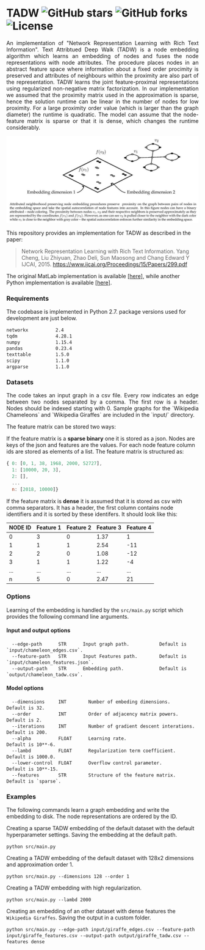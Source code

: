 TADW ![GitHub stars](https://img.shields.io/github/stars/benedekrozemberczki/TADW.svg?style=plastic) ![GitHub forks](https://img.shields.io/github/forks/benedekrozemberczki/TADW.svg?color=blue&style=plastic) ![License](https://img.shields.io/github/license/benedekrozemberczki/TADW.svg?color=blue&style=plastic)
============================================
<p align="justify">
An implementation of "Network Representation Learning with Rich Text Information". Text Attribtued Deep Walk (TADW) is a node embedding algorithm which learns an embedding of nodes and fuses the node representations with node attributes. The procedure places nodes in an abstract feature space where information about a fixed order procimity is preserved and attributes of neighbours within the proximity are also part of the representation. TADW learns the joint feature-proximal representations using regularized non-negative matrix factorization. In our implementation we assumed that the proximity matrix used in the approximation is sparse, hence the solution runtime can be linear in the number of nodes for low proximity. For a large proximity order value (which is larger than the graph diameter) the runtime is quadratic. The model can assume that the node-feature matrix is sparse or that it is dense, which changes the runtime considerably. </p>
  
<div style="text-align:center"><img src ="fscnmf.png" ,width=720/></div>

This repository provides an implementation for TADW as described in the paper:
> Network Representation Learning with Rich Text Information.
> Yang Cheng, Liu Zhiyuan, Zhao Deli, Sun Maosong and Chang Edward Y
> IJCAI, 2015.
> https://www.ijcai.org/Proceedings/15/Papers/299.pdf

The original MatLab implementation is available [[here]](https://github.com/albertyang33/TADW), while another Python implementation is available [[here]](https://github.com/thunlp/OpenNE). 

### Requirements

The codebase is implemented in Python 2.7. package versions used for development are just below.
```
networkx          2.4
tqdm              4.28.1
numpy             1.15.4
pandas            0.23.4
texttable         1.5.0
scipy             1.1.0
argparse          1.1.0
```

### Datasets
<p align="justify">
The code takes an input graph in a csv file. Every row indicates an edge between two nodes separated by a comma. The first row is a header. Nodes should be indexed starting with 0. Sample graphs for the `Wikipedia Chameleons` and `Wikipedia Giraffes` are included in the  `input/` directory. </p>

The feature matrix can be stored two ways:

If the feature matrix is a **sparse binary** one it is stored as a json. Nodes are keys of the json and features are the values. For each node feature column ids are stored as elements of a list. The feature matrix is structured as:

```javascript
{ 0: [0, 1, 38, 1968, 2000, 52727],
  1: [10000, 20, 3],
  2: [],
  ...
  n: [2018, 10000]}
```
If the feature matrix is **dense** it is assumed that it is stored as csv with comma separators. It has a header, the first column contains node identifiers and it is sorted by these identifers. It should look like this:

| **NODE ID**| **Feature 1** | **Feature 2** | **Feature 3** | **Feature 4** |
| --- | --- | --- | --- |--- |
| 0 | 3 |0 |1.37 |1 |
| 1 | 1 |1 |2.54 |-11 |
| 2 | 2 |0 |1.08 |-12 |
| 3 | 1 |1 |1.22 |-4 |
| ... | ... |... |... |... |
| n | 5 |0 |2.47 |21 |

### Options

Learning of the embedding is handled by the `src/main.py` script which provides the following command line arguments.

#### Input and output options

```
  --edge-path      STR      Input graph path.           Default is `input/chameleon_edges.csv`.
  --feature-path   STR      Input Features path.        Default is `input/chameleon_features.json`.
  --output-path    STR      Embedding path.             Default is `output/chameleon_tadw.csv`.
```

#### Model options

```
  --dimensions     INT        Number of embeding dimensions.                     Default is 32.
  --order          INT        Order of adjacency matrix powers.                  Default is 2.
  --iterations     INT        Number of gradient descent interations.            Default is 200.
  --alpha          FLOAT      Learning rate.                                     Default is 10**-6.
  --lambd          FLOAT      Regularization term coefficient.                   Default is 1000.0.  
  --lower-control  FLOAT      Overflow control parameter.                        Default is 10**-15.
  --features       STR        Structure of the feature matrix.                   Default is `sparse`. 
```

### Examples

The following commands learn a graph embedding and write the embedding to disk. The node representations are ordered by the ID.

Creating a sparse TADW embedding of the default dataset with the default hyperparameter settings. Saving the embedding at the default path.

```
python src/main.py
```
Creating a TADW embedding of the default dataset with 128x2 dimensions and approximation order 1.

```
python src/main.py --dimensions 128 --order 1
```

Creating a TADW  embedding with high regularization.

```
python src/main.py --lambd 2000
```

Creating an embedding of an other dataset with dense features the `Wikipedia Giraffes`. Saving the output in a custom folder.

```
python src/main.py --edge-path input/giraffe_edges.csv --feature-path input/giraffe_features.csv --output-path output/giraffe_tadw.csv --features dense
```
